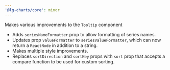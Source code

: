 ```yaml
---
'@lg-charts/core': minor
---
```


Makes various improvements to the `Tooltip` component
- Adds `seriesNameFormatter` prop to allow formatting of series names.
- Updates prop `valueFormatter` to `seriesValueFormatter`, which can now return a `ReactNode` in addition to a string.
- Makes multiple style improvements.
- Replaces `sortDirection` and `sortKey` props with `sort` prop that accepts a compare function to be used for custom sorting.
